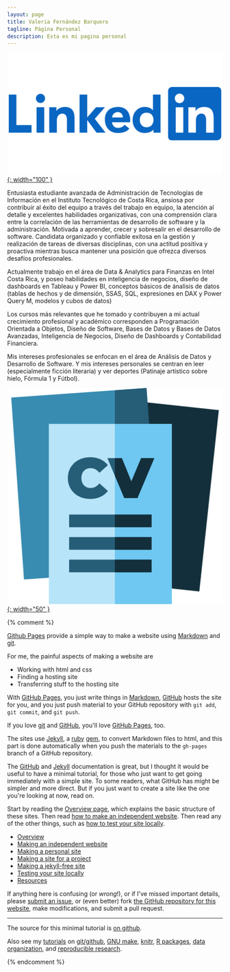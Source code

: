 ```yaml
---
layout: page
title: Valeria Fernández Barquero
tagline: Página Personal
description: Esta es mi pagina personal
---
```


[![Linkedin](assets/Linkedin-Logo.png){: width="100" }](https://www.linkedin.com/in/valeria-fern%C3%A1ndez-barquero-286271273)

Entusiasta estudiante avanzada de Administración de Tecnologías de Información en el Instituto Tecnológico de Costa Rica, ansiosa por contribuir al éxito del equipo a través del trabajo en equipo, la atención al detalle y excelentes habilidades organizativas, con una comprensión clara entre la correlación de las herramientas de desarrollo de software y la administración. Motivada a  aprender, crecer y sobresalir en el desarrollo de software. Candidata organizado y confiable exitosa en la gestión y realización de tareas de diversas disciplinas, con una actitud positiva y proactiva mientras busca mantener una posición que ofrezca diversos desafíos profesionales.

Actualmente trabajo en el área de Data & Analytics para Finanzas en Intel Costa Rica, y poseo habilidades en inteligencia de negocios, diseño de dashboards en Tableau y Power BI, conceptos básicos de ánalisis de datos (tablas de hechos y de dimensión, SSAS, SQL, expresiones en DAX y Power Query M, modelos y cubos de datos)

Los cursos más relevantes que he tomado y contribuyen a mi actual crecimiento profesional y académico corresponden a Programación Orientada a Objetos, Diseño de Software, Bases de Datos y Bases de Datos Avanzadas, Inteligencia de Negocios, Diseño de Dashboards y Contabilidad Financiera.

Mis intereses profesionales se enfocan en el área de Análisis de Datos y Desarrollo de Software. Y mis intereses personales se centran en leer (especialmente ficción literaria) y ver deportes (Patinaje artístico sobre hielo, Fórmula 1 y Fútbol). 

[![CV](assets/cvlogo.png){: width="50" }](https://drive.google.com/file/d/1Qc25FxFcskg513M_iUKnDqTG_Pbx8flF/view?usp=sharing)


{% comment %}

[Github Pages](https://pages.github.com) provide a simple way to make a
website using
[Markdown](https://daringfireball.net/projects/markdown/) and
[git](https://git-scm.com).

For me, the painful aspects of making a website are

- Working with html and css
- Finding a hosting site
- Transferring stuff to the hosting site

With [GitHub Pages](https://pages.github.com), you just write things in
[Markdown](https://daringfireball.net/projects/markdown/),
[GitHub](https://github.com) hosts the site for you, and you just push
material to your GitHub repository with `git add`, `git commit`, and
`git push`.

If you love [git](https://git-scm.com/) and
[GitHub](https://github.com), you'll love
[GitHub Pages](https://pages.github.com), too.

The sites use [Jekyll](https://jekyllrb.com/), a
[ruby](https://www.ruby-lang.org/en/) [gem](https://rubygems.org/), to
convert Markdown files to html, and this part is done
automatically when you push the materials to the `gh-pages` branch
of a GitHub repository.

The [GitHub](https://pages.github.com) and
[Jekyll](https://jekyllrb.com) documentation is great, but I thought it
would be useful to have a minimal tutorial, for those who just want to
get going immediately with a simple site. To some readers, what GitHub
has might be simpler and more direct.  But if you just want to create
a site like the one you're looking at now, read on.

Start by reading the [Overview page](pages/overview.html), which
explains the basic structure of these sites. Then read
[how to make an independent website](pages/independent_site.html). Then
read any of the other things, such as
[how to test your site locally](pages/local_test.html).

- [Overview](pages/overview.html)
- [Making an independent website](pages/independent_site.html)
- [Making a personal site](pages/user_site.html)
- [Making a site for a project](pages/project_site.html)
- [Making a jekyll-free site](pages/nojekyll.html)
- [Testing your site locally](pages/local_test.html)
- [Resources](pages/resources.html)

If anything here is confusing (or _wrong_!), or if I've missed
important details, please
[submit an issue](https://github.com/kbroman/simple_site/issues), or (even
better) fork [the GitHub repository for this website](https://github.com/kbroman/simple_site),
make modifications, and submit a pull request.

---

The source for this minimal tutorial is [on github](https://github.com/kbroman/simple_site).

Also see my [tutorials](https://kbroman.org/tutorials) on
[git/github](https://kbroman.org/github_tutorial),
[GNU make](https://kbroman.org/minimal_make),
[knitr](https://kbroman.org/knitr_knutshell),
[R packages](https://kbroman.org/pkg_primer),
[data organization](https://kbroman.org/dataorg),
and [reproducible research](https://kbroman.org/steps2rr).

{% endcomment %}